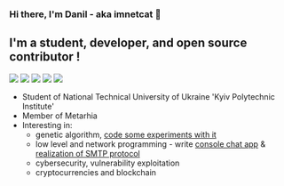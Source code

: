 ### Hi there, I'm Danil - aka imnetcat 👋
## I'm a student, developer, and open source contributor !

[![](https://img.shields.io/badge/Codewars-imnetcat-orange)](https://www.codewars.com/users/imnetcat/)
[![](https://img.shields.io/badge/LinkedIn-danilguskov-9cf)](https://www.linkedin.com/in/danilguskov/)
[![](https://img.shields.io/badge/Telegram-imnetcat-blue)](https://t.me/imnetcat)
[![](https://img.shields.io/badge/Leetcode-imnetcat-brightgreen)](https://leetcode.com/imnetcat/)
[![](https://img.shields.io/badge/Gmail-guskov.danil%40gmail.com-red)](https://mail.google.com/mail/u/0/?tab=km#inbox)

- Student of National Technical University of Ukraine 'Kyiv Polytechnic Institute'
- Member of Metarhia 
- Interesting in:
  - genetic algorithm, [code some experiments with it](https://github.com/imnetcat/ecosystem)
  - low level and network programming - write [console chat app](https://github.com/imnetcat/Chat-app) & [realization of SMTP protocol](https://github.com/imnetcat/cout)
  - cybersecurity, vulnerability exploitation
  - cryptocurrencies and blockchain

